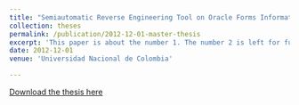 ```yaml
---
title: "Semiautomatic Reverse Engineering Tool on Oracle Forms Information Systems"
collection: theses
permalink: /publication/2012-12-01-master-thesis
excerpt: 'This paper is about the number 1. The number 2 is left for future work.'
date: 2012-12-01
venue: 'Universidad Nacional de Colombia'

---
```

[Download the thesis here](http://www.bdigital.unal.edu.co/11939/1/300403.2012.pdf)
